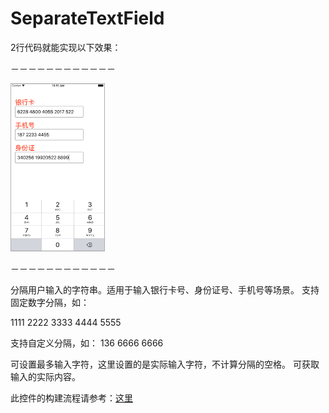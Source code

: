 # SeparateTextField

2行代码就能实现以下效果：

－－－－－－－－－－－－

<img src="https://github.com/Coolll/SeparateTextField/blob/master/imageFile.png" width="30%" height="30%">

－－－－－－－－－－－－


分隔用户输入的字符串。适用于输入银行卡号、身份证号、手机号等场景。
支持固定数字分隔，如：

1111 2222 3333 4444 5555

支持自定义分隔，如：
136 6666 6666

可设置最多输入字符，这里设置的是实际输入字符，不计算分隔的空格。
可获取输入的实际内容。

此控件的构建流程请参考：[这里](http://www.jianshu.com/p/582cee0680b0)


